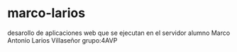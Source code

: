 # marco-larios
desarollo de aplicaciones web que se ejecutan  en el servidor alumno Marco Antonio Larios Villaseñor  grupo:4AVP
